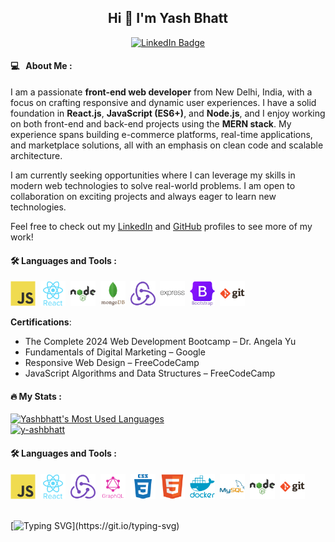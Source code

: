 

<!--
**Y-ashbhatt/Y-ashbhatt** is a ✨ _special_ ✨ repository because its `README.md` (this file) appears on your GitHub profile.

Here are some ideas to get you started:

- 🔭 I’m currently working on ...
- 🌱 I’m currently learning ...
- 👯 I’m looking to collaborate on ...
- 🤔 I’m looking for help with ...
- 💬 Ask me about ...
- 📫 How to reach me: ...
- 😄 Pronouns: ...
- ⚡ Fun fact: ...
-->

<div id="header" align="center">
  <h2> Hi 👋 I'm Yash Bhatt</h2>
  <div id="badges">
    <a href="https://www.linkedin.com/in/yashbhatt30">
      <img src="https://img.shields.io/badge/LinkedIn-blue?style=for-the-badge&logo=linkedin&logoColor=white" alt="LinkedIn Badge"/>
    </a>
  </div>
</div>


#### 💻 &nbsp; About Me :

I am a passionate **front-end web developer** from New Delhi, India, with a focus on crafting responsive and dynamic user experiences. I have a solid foundation in **React.js**, **JavaScript (ES6+)**, and **Node.js**, and I enjoy working on both front-end and back-end projects using the **MERN stack**. My experience spans building e-commerce platforms, real-time applications, and marketplace solutions, all with an emphasis on clean code and scalable architecture.

I am currently seeking opportunities where I can leverage my skills in modern web technologies to solve real-world problems. I am open to collaboration on exciting projects and always eager to learn new technologies.

Feel free to check out my [LinkedIn](https://www.linkedin.com/in/yashbhatt30) and [GitHub](https://github.com/y-ashbhatt) profiles to see more of my work!


#### :hammer_and_wrench: Languages and Tools :
<div>
  <img src="https://github.com/devicons/devicon/blob/master/icons/javascript/javascript-original.svg" title="JavaScript" alt="JavaScript" width="40" height="40"/>&nbsp;
  <img src="https://github.com/devicons/devicon/blob/master/icons/react/react-original-wordmark.svg" title="React" alt="React" width="40" height="40"/>&nbsp;
  <img src="https://github.com/devicons/devicon/blob/master/icons/nodejs/nodejs-original-wordmark.svg" title="NodeJS" alt="NodeJS" width="40" height="40"/>&nbsp;
  <img src="https://github.com/devicons/devicon/blob/master/icons/mongodb/mongodb-original-wordmark.svg" title="MongoDB" alt="MongoDB" width="40" height="40"/>&nbsp;
  <img src="https://github.com/devicons/devicon/blob/master/icons/redux/redux-original.svg" title="Redux" alt="Redux" width="40" height="40"/>&nbsp;
  <img src="https://github.com/devicons/devicon/blob/master/icons/express/express-original-wordmark.svg" title="Express.js" alt="Express.js" width="40" height="40"/>&nbsp;
  <img src="https://github.com/devicons/devicon/blob/master/icons/bootstrap/bootstrap-original-wordmark.svg" title="Bootstrap" alt="Bootstrap" width="40" height="40"/>&nbsp;
  <img src="https://github.com/devicons/devicon/blob/master/icons/git/git-original-wordmark.svg" title="Git" alt="Git" width="40" height="40"/>&nbsp;
</div>


**Certifications**:
- The Complete 2024 Web Development Bootcamp – Dr. Angela Yu
- Fundamentals of Digital Marketing – Google
- Responsive Web Design – FreeCodeCamp
- JavaScript Algorithms and Data Structures – FreeCodeCamp


#### :fire: My Stats :

<a href="https://github.com/y-ashbhatt">
  <img src="https://github-readme-stats.vercel.app/api/top-langs?username=y-ashbhatt&show_icons=true&locale=en&layout=compact" alt="Yashbhatt's Most Used Languages" />
</a>
<br>
<a href="https://github.com/y-ashbhatt">
 <img  src="https://github-readme-streak-stats.herokuapp.com/?user=y-ashbhatt&" alt="y-ashbhatt" />
</a>

#### :hammer_and_wrench: Languages and Tools :
<div>
  <img src="https://github.com/devicons/devicon/blob/master/icons/javascript/javascript-original.svg" title="JavaScript" alt="JavaScript" width="40" height="40"/>&nbsp;
  <img src="https://github.com/devicons/devicon/blob/master/icons/react/react-original-wordmark.svg" title="React" alt="React" width="40" height="40"/>&nbsp;
  <img src="https://github.com/devicons/devicon/blob/master/icons/redux/redux-original.svg" title="Redux" alt="Redux " width="40" height="40"/>&nbsp;
  <img src="https://github.com/devicons/devicon/blob/master/icons/graphql/graphql-plain-wordmark.svg" title="GraphQL" alt="GraphQL" width="40" height="40"/>&nbsp;
  <img src="https://github.com/devicons/devicon/blob/master/icons/css3/css3-plain-wordmark.svg"  title="CSS3" alt="CSS" width="40" height="40"/>&nbsp;
  <img src="https://github.com/devicons/devicon/blob/master/icons/html5/html5-original.svg" title="HTML5" alt="HTML" width="40" height="40"/>&nbsp;
  <img src="https://github.com/devicons/devicon/blob/master/icons/docker/docker-plain-wordmark.svg" title="Docker" alt="Docker" width="40" height="40"/>&nbsp;
  <img src="https://github.com/devicons/devicon/blob/master/icons/mysql/mysql-original-wordmark.svg" title="MySQL"  alt="MySQL" width="40" height="40"/>&nbsp;
  <img src="https://github.com/devicons/devicon/blob/master/icons/nodejs/nodejs-original-wordmark.svg" title="NodeJS" alt="NodeJS" width="40" height="40"/>&nbsp;
  <img src="https://github.com/devicons/devicon/blob/master/icons/git/git-original-wordmark.svg" title="Git" **alt="Git" width="40" height="40"/>
</div>

<br>

[![Typing SVG](https://readme-typing-svg.demolab.com?font=Fira+Code&weight=500&size=36&pause=1000&width=435&height=100&lines=Thanks+For+Visiting!!!)](https://git.io/typing-svg)
